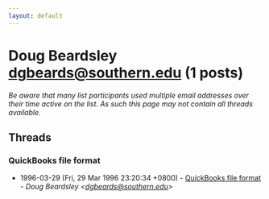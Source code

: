 ```yaml
---
layout: default
---
```


# Doug Beardsley <dgbeards@southern.edu> (1 posts)

_Be aware that many list participants used multiple email addresses over their time active on the list. As such this page may not contain all threads available._

## Threads

### QuickBooks file format
+ 1996-03-29 (Fri, 29 Mar 1996 23:20:34 +0800) - [QuickBooks file format](/archive/1996/03/d8441e491b05536317c9643b2b9bc2e4d840b5a50bcddeb7b6aca869c420fa94) - _Doug Beardsley \<dgbeards@southern.edu\>_

